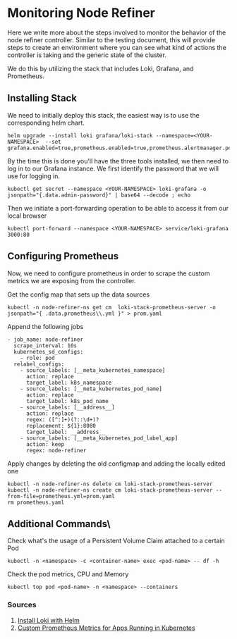# Monitoring Node Refiner

Here we write more about the steps involved to monitor the behavior of the node refiner controller. Similar to the
testing document, this will provide steps to create an environment where you can see what kind of actions the controller
is taking and the generic state of the cluster.

We do this by utilizing the stack that includes Loki, Grafana, and Prometheus.

## Installing Stack

We need to initially deploy this stack, the easiest way is to use the corresponding helm chart.

```shell
helm upgrade --install loki grafana/loki-stack --namespace=<YOUR-NAMESPACE>  --set grafana.enabled=true,prometheus.enabled=true,prometheus.alertmanager.persistentVolume.enabled=false,prometheus.server.persistentVolume.enabled=false
```

By the time this is done you'll have the three tools installed, we then need to log in to our Grafana instance. We first
identify the password that we will use for logging in.

```shell
kubectl get secret --namespace <YOUR-NAMESPACE> loki-grafana -o jsonpath="{.data.admin-password}" | base64 --decode ; echo
```

Then we initiate a port-forwarding operation to be able to access it from our local browser

```shell
kubectl port-forward --namespace <YOUR-NAMESPACE> service/loki-grafana 3000:80
```

## Configuring Prometheus

Now, we need to configure prometheus in order to scrape the custom metrics we are exposing from the controller.

Get the config map that sets up the data sources

```shell
kubectl -n node-refiner-ns get cm  loki-stack-prometheus-server -o jsonpath="{ .data.prometheus\\.yml }" > prom.yaml
```

Append the following jobs

```shell
- job_name: node-refiner
  scrape_interval: 10s
  kubernetes_sd_configs:
    - role: pod
  relabel_configs:
    - source_labels: [__meta_kubernetes_namespace]
      action: replace
      target_label: k8s_namespace
    - source_labels: [__meta_kubernetes_pod_name]
      action: replace
      target_label: k8s_pod_name
    - source_labels: [__address__]
      action: replace
      regex: ([^:]+)(?::\d+)?
      replacement: ${1}:8080
      target_label: __address__
    - source_labels: [__meta_kubernetes_pod_label_app]
      action: keep
      regex: node-refiner
```

Apply changes by deleting the old configmap and adding the locally edited one

```shell
kubectl -n node-refiner-ns delete cm loki-stack-prometheus-server
kubectl -n node-refiner-ns create cm loki-stack-prometheus-server --from-file=prometheus.yml=prom.yaml
rm prometheus.yaml
```

## Additional Commands\

Check what's the usage of a Persistent Volume Claim attached to a certain Pod

```shell
kubectl -n <namespace> -c <container-name> exec <pod-name> -- df -h
```

Check the pod metrics, CPU and Memory

```shell
kubectl top pod <pod-name> -n <namespace> --containers
```

### Sources

1. [Install Loki with Helm](https://grafana.com/docs/loki/latest/installation/helm/)
2. [Custom Prometheus Metrics for Apps Running in Kubernetes](https://zhimin-wen.medium.com/custom-prometheus-metrics-for-apps-running-in-kubernetes-498d69ada7aa)